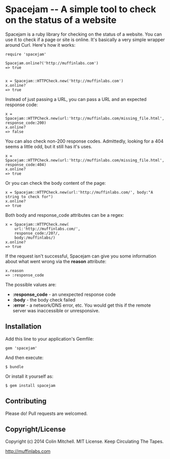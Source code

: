 # Spacejam -- A simple tool to check on the status of a website

Spacejam is a ruby library for checking on the status of a website.
You can use it to check if a page or site is online. It's basically a
very simple wrapper around Curl. Here's how it works:

    require 'spacejam'

    Spacejam.online?('http://muffinlabs.com')
    => true


    x = Spacejam::HTTPCheck.new('http://muffinlabs.com')
    x.online?
    => true

Instead of just passing a URL, you can pass a URL and an expected
response code:

    x = Spacejam::HTTPCheck.new(url:'http://muffinlabs.com/missing_file.html', response_code:200)
    x.online?
    => false


You can also check non-200 response codes. Admittedly, looking for a
404 seems a little odd, but it still has it's uses.

    x = Spacejam::HTTPCheck.new(url:'http://muffinlabs.com/missing_file.html', response_code:404)
    x.online?
    => true

Or you can check the body content of the page:

    x = Spacejam::HTTPCheck.new(url:'http://muffinlabs.com/', body:"A string to check for")
    x.online?
    => true

Both body and response_code attributes can be a regex:

    x = Spacejam::HTTPCheck.new(
        url:'http://muffinlabs.com/',
        response_code:/20?/,
        body:/muffinlabs/)
    x.online?
    => true

If the request isn't successful, Spacejam can give you some
information about what went wrong via the **reason** attribute:

    x.reason
    => :response_code

The possible values are:
 * **:response_code** - an unexpected response code
 * **:body** - the body check failed
 * **:error** - a network/DNS error, etc. You would get this if the
     remote server was inaccessible or unresponsive.


## Installation

Add this line to your application's Gemfile:

    gem 'spacejam'

And then execute:

    $ bundle

Or install it yourself as:

    $ gem install spacejam


## Contributing

Please do! Pull requests are welcomed.

## Copyright/License

Copyright (c) 2014 Colin Mitchell. MIT License. Keep Circulating The Tapes.

http://muffinlabs.com


